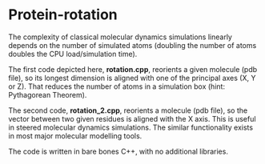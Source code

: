 # Protein-rotation

The complexity of classical molecular dynamics simulations linearly depends on the number of simulated atoms (doubling the number of atoms doubles the CPU load/simulation time). 


The first code depicted here, **rotation.cpp**, reorients a given molecule (pdb file), so its longest dimension is aligned with one of the principal axes (X, Y or Z). That reduces the number of atoms in a simulation box (hint: Pythagorean Theorem). 


The second code, **rotation_2.cpp**, reorients a molecule (pdb file), so the vector between two given residues is aligned with the X axis. This is useful in steered molecular dynamics simulations. The similar functionality exists in most major molecular modelling tools.


The code is written in bare bones C++, with no additional libraries. 
